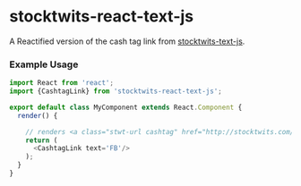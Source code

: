 # stocktwits-react-text-js

A Reactified version of the cash tag link from [stocktwits-text-js](https://github.com/stocktwits/stocktwits-text-js).

### Example Usage


```js
import React from 'react';
import {CashtagLink} from 'stocktwits-react-text-js';

export default class MyComponent extends React.Component {
  render() {

    // renders <a class="stwt-url cashtag" href="http://stocktwits.com/symbol/FB">$FB</a>
    return (
      <CashtagLink text='FB'/>
    );
  }
}

```
